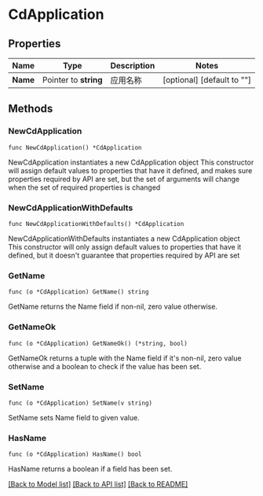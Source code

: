 # CdApplication

## Properties

Name | Type | Description | Notes
------------ | ------------- | ------------- | -------------
**Name** | Pointer to **string** | 应用名称 | [optional] [default to ""]

## Methods

### NewCdApplication

`func NewCdApplication() *CdApplication`

NewCdApplication instantiates a new CdApplication object
This constructor will assign default values to properties that have it defined,
and makes sure properties required by API are set, but the set of arguments
will change when the set of required properties is changed

### NewCdApplicationWithDefaults

`func NewCdApplicationWithDefaults() *CdApplication`

NewCdApplicationWithDefaults instantiates a new CdApplication object
This constructor will only assign default values to properties that have it defined,
but it doesn't guarantee that properties required by API are set

### GetName

`func (o *CdApplication) GetName() string`

GetName returns the Name field if non-nil, zero value otherwise.

### GetNameOk

`func (o *CdApplication) GetNameOk() (*string, bool)`

GetNameOk returns a tuple with the Name field if it's non-nil, zero value otherwise
and a boolean to check if the value has been set.

### SetName

`func (o *CdApplication) SetName(v string)`

SetName sets Name field to given value.

### HasName

`func (o *CdApplication) HasName() bool`

HasName returns a boolean if a field has been set.


[[Back to Model list]](../README.md#documentation-for-models) [[Back to API list]](../README.md#documentation-for-api-endpoints) [[Back to README]](../README.md)


